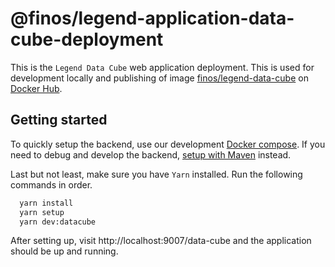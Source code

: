 # @finos/legend-application-data-cube-deployment

This is the `Legend Data Cube` web application deployment. This is used for development locally and publishing of image [finos/legend-data-cube](https://hub.docker.com/r/finos/legend-data-cube) on [Docker Hub](https://hub.docker.com/).

## Getting started

To quickly setup the backend, use our development [Docker compose](./fixtures/legend-docker-setup/studio-dev-setup/README.md). If you need to debug and develop the backend, [setup with Maven](https://legend.finos.org/docs/getting-started/installation-guide#maven-install) instead.

Last but not least, make sure you have `Yarn` installed. Run the following commands in order.

```bash
  yarn install
  yarn setup
  yarn dev:datacube
```

After setting up, visit http://localhost:9007/data-cube and the application should be up and running.
